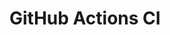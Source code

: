 # GitHub Actions CI































































































































































































































































































































































































































































































































































































































































































































































































































































































































































